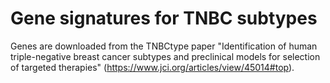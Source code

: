 # Gene signatures for TNBC subtypes

Genes are downloaded from the TNBCtype paper "Identification of human triple-negative breast cancer subtypes and preclinical models for selection of targeted therapies" (https://www.jci.org/articles/view/45014#top).


